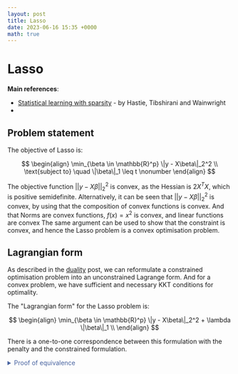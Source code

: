 ```yaml
---
layout: post
title: Lasso
date: 2023-06-16 15:35 +0000
math: true
---
```


# Lasso

**Main references**:
  - [Statistical learning with sparsity](https://hastie.su.domains/StatLearnSparsity_files/SLS_corrected_1.4.16.pdf) - by Hastie, Tibshirani and Wainwright
  - 

## Problem statement

The objective of Lasso is:

$$
\begin{align}
\min_{\beta \in \mathbb{R}^p} \|y - X\beta\|_2^2 \\
\text{subject to} \quad \|\beta\|_1 \leq t \nonumber
\end{align}
$$

The objective function $||y - X\beta||_2^2$ is convex, as the Hessian is $2X^TX$, which is positive semidefinite. Alternatively, it can be seen that $||y - X\beta||_2^2$ is convex, by using that the composition of convex functions is convex. And that Norms are convex functions, $f(x) = x^2$ is convex, and linear functions are convex
The same argument can be used to show that the constraint is convex, and hence the Lasso problem is a convex optimisation problem.

## Lagrangian form

As described in the [duality](https://dylandijk.github.io/posts/duality/) post, we can reformulate a constrained optimisation problem into an unconstrained Lagrange form. And for a convex problem, we have sufficient and necessary KKT conditions for optimality. 

The "Lagrangian form" for the Lasso problem is: 

$$
\begin{align}
\min_{\beta \in \mathbb{R}^p} \|y - X\beta\|_2^2 + \lambda \|\beta\|_1 \\
\end{align}
$$

There is a one-to-one correspondence between this formulation with the penalty and the constrained formulation. 


<details>

  <summary markdown="span" style="color:#4863A0">Proof of equivalence</summary>
<div markdown="1">

The statement we want to prove is that for either of the formulations $(1)$ or $(2)$, $\exists \lambda \geq 0$ and $t \geq 0$ respectively, such that the optimal solutions are the same.

**Direction $(1) \implies (2)$**:

Let $\beta^*$ be the optimal solution to $(1)$. 

$$
\begin{align*}
&\|y - X\beta^*\|_2^2 + \lambda \|\beta^*\|_1 \leq \|y - X\beta\|_2^2 + \lambda \|\beta\|_1 \quad \forall \beta \in \mathbb{R}^p \\
&\text{If } \|\beta^*\|_1 \geq \| \beta \|_1 \\
&\implies \|y - X\beta^*\|_2^2 \leq \|y - X\beta\|_2^2 \\
\end{align*}
$$

Therefore if $t = \|\beta^*\|_1$, then $\beta^*$ is also the optimal solution to $(2)$.


***

**Direction $(2) \implies (1)$**:

Let $\beta^*$ be the optimal solution to $(2)$.



</div>
</details>







